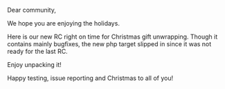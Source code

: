 Dear community,

We hope you are enjoying the holidays.

Here is our new RC right on time for Christmas gift unwrapping. Though it contains mainly bugfixes, the new php target slipped in since it was not ready for the last RC.

Enjoy unpacking it!

Happy testing, issue reporting and Christmas to all of you!